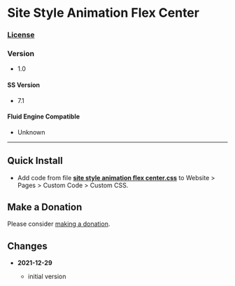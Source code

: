 # Site Style Animation Flex Center

### [License][99]

### Version

  * 1.0

#### SS Version

  * 7.1

#### Fluid Engine Compatible

  * Unknown

---

## Quick Install

* Add code from file
  **[site style animation flex center.css](site%20style%20animation%20flex%20center.css#L1)**
  to Website > Pages > Custom Code > Custom CSS.

## Make a Donation

Please consider
[making a donation](https://github.com/tomsWebConsulting/twcsl#make-a-donation).

## Changes

<!-- * **2021-08-02**

  * fix minor documentation issues
  * bumped version to 0.1d1
  -->
* **2021-12-29**

  * initial version

[99]: https://github.com/tomsWebConsulting/twcsl/blob/main/LICENSE.txt#L1
